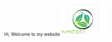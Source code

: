 Hi, Welcome to my website
<a href="Home.html" onmouseout="MM_swapImgRestore()" onmouseover="MM_swapImage('Image6','','Home page fade.png',1)"><img src="Home button.png" name="Image6" width="150" height="100" id="Image6" />


